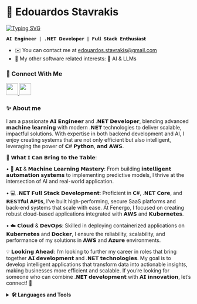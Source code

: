 # 🚀 Edouardos Stavrakis

<a href="https://git.io/typing-svg"><img src="https://readme-typing-svg.demolab.com?font=Fira+Code&duration=2000&pause=1000&color=00E0E5&random=false&width=435&lines=%F0%9F%92%A1+Innovate.;%E2%9C%A8+Inspire.;%F0%9F%94%A5+Ignite." alt="Typing SVG" /></a>

**`𝗔𝗜 𝗘𝗻𝗴𝗶𝗻𝗲𝗲𝗿 | .𝗡𝗘𝗧 𝗗𝗲𝘃𝗲𝗹𝗼𝗽𝗲𝗿 | 𝗙𝘂𝗹𝗹 𝗦𝘁𝗮𝗰𝗸 𝗘𝗻𝘁𝗵𝘂𝘀𝗶𝗮𝘀𝘁`**

* ✉️ You can contact me at [edouardos.stavrakis@gmail.com](mailto:edouardos.stavrakis@gmail.com)
* 🤔 My other software related interests: 🤖 AI & LLMs

### 🔗 Connect With Me

<p align="left">
    <a href="https://www.github.com/EdouardosStav" target="_blank" rel="noreferrer"> <picture> <source media="(prefers-color-scheme: dark)" srcset="https://raw.githubusercontent.com/danielcranney/readme-generator/main/public/icons/socials/github-dark.svg" /> <source media="(prefers-color-scheme: light)" srcset="https://raw.githubusercontent.com/danielcranney/readme-generator/main/public/icons/socials/github.svg" /> <img src="https://raw.githubusercontent.com/danielcranney/readme-generator/main/public/icons/socials/github.svg" width="32" height="32" /> </picture> </a>
    <a href="https://www.linkedin.com/in/edouardosstavrakis/" target="_blank" rel="noreferrer"> <picture> <source media="(prefers-color-scheme: dark)" srcset="https://raw.githubusercontent.com/danielcranney/readme-generator/main/public/icons/socials/linkedin-dark.svg" /> <source media="(prefers-color-scheme: light)" srcset="https://raw.githubusercontent.com/danielcranney/readme-generator/main/public/icons/socials/linkedin.svg" /> <img src="https://raw.githubusercontent.com/danielcranney/readme-generator/main/public/icons/socials/linkedin.svg" width="32" height="32" /> </picture> </a>
</p>


### ✨ About me

I am a passionate 𝗔𝗜 𝗘𝗻𝗴𝗶𝗻𝗲𝗲𝗿 and .𝗡𝗘𝗧 𝗗𝗲𝘃𝗲𝗹𝗼𝗽𝗲𝗿, blending advanced 𝗺𝗮𝗰𝗵𝗶𝗻𝗲 𝗹𝗲𝗮𝗿𝗻𝗶𝗻𝗴 with modern .𝗡𝗘𝗧 technologies to deliver scalable, impactful solutions. With expertise in both backend development and AI, I enjoy creating systems that are not only efficient but also intelligent, leveraging the power of 𝗖# 𝗣𝘆𝘁𝗵𝗼𝗻, 𝗮𝗻𝗱 𝗔𝗪𝗦.

🔧 𝗪𝗵𝗮𝘁 𝗜 𝗖𝗮𝗻 𝗕𝗿𝗶𝗻𝗴 𝘁𝗼 𝘁𝗵𝗲 𝗧𝗮𝗯𝗹𝗲:

• 🤖 𝗔𝗜 & 𝗠𝗮𝗰𝗵𝗶𝗻𝗲 𝗟𝗲𝗮𝗿𝗻𝗶𝗻𝗴 𝗠𝗮𝘀𝘁𝗲𝗿𝘆: From building 𝗶𝗻𝘁𝗲𝗹𝗹𝗶𝗴𝗲𝗻𝘁 𝗮𝘂𝘁𝗼𝗺𝗮𝘁𝗶𝗼𝗻 𝘀𝘆𝘀𝘁𝗲𝗺𝘀 to implementing predictive models, I thrive at the intersection of AI and real-world application.

• 💻 .𝗡𝗘𝗧 𝗙𝘂𝗹𝗹 𝗦𝘁𝗮𝗰𝗸 𝗗𝗲𝘃𝗲𝗹𝗼𝗽𝗺𝗲𝗻𝘁: Proficient in 𝗖#, .𝗡𝗘𝗧 𝗖𝗼𝗿𝗲, and 𝗥𝗘𝗦𝗧𝗳𝘂𝗹 𝗔𝗣𝗜𝘀, I’ve built high-performing, secure SaaS platforms and back-end systems that scale with ease. At Fenergo, I focused on creating robust cloud-based applications integrated with 𝗔𝗪𝗦 and 𝗞𝘂𝗯𝗲𝗿𝗻𝗲𝘁𝗲𝘀.

• ☁️ 𝗖𝗹𝗼𝘂𝗱 & 𝗗𝗲𝘃𝗢𝗽𝘀: Skilled in deploying containerized applications on 𝗞𝘂𝗯𝗲𝗿𝗻𝗲𝘁𝗲𝘀 and 𝗗𝗼𝗰𝗸𝗲𝗿, I ensure the reliability, scalability, and performance of my solutions in 𝗔𝗪𝗦 and 𝗔𝘇𝘂𝗿𝗲 environments.

💡 𝗟𝗼𝗼𝗸𝗶𝗻𝗴 𝗔𝗵𝗲𝗮𝗱: I’m looking to further my career in roles that bring together 𝗔𝗜 𝗱𝗲𝘃𝗲𝗹𝗼𝗽𝗺𝗲𝗻𝘁 and .𝗡𝗘𝗧 𝘁𝗲𝗰𝗵𝗻𝗼𝗹𝗼𝗴𝗶𝗲𝘀. My goal is to develop intelligent applications that transform data into actionable insights, making businesses more efficient and scalable. If you’re looking for someone who can combine .𝗡𝗘𝗧 𝗱𝗲𝘃𝗲𝗹𝗼𝗽𝗺𝗲𝗻𝘁 with 𝗔𝗜 𝗶𝗻𝗻𝗼𝘃𝗮𝘁𝗶𝗼𝗻, let’s connect! 🤝


<details>
    <summary><b>🛠️ Languages and Tools</b></summary>
    <br />
    <p align="left">
<a href="https://docs.microsoft.com/en-us/dotnet/csharp/" target="_blank" rel="noreferrer"><img src="https://raw.githubusercontent.com/danielcranney/readme-generator/main/public/icons/skills/csharp-colored.svg" width="36" height="36" alt="C#" /></a><a href="https://git-scm.com/" target="_blank" rel="noreferrer"><img src="https://raw.githubusercontent.com/danielcranney/readme-generator/main/public/icons/skills/git-colored.svg" width="36" height="36" alt="Git" /></a><a href="https://developer.mozilla.org/en-US/docs/Web/JavaScript" target="_blank" rel="noreferrer"><img src="https://raw.githubusercontent.com/danielcranney/readme-generator/main/public/icons/skills/javascript-colored.svg" width="36" height="36" alt="JavaScript" /></a><a href="https://www.python.org/" target="_blank" rel="noreferrer"><img src="https://raw.githubusercontent.com/danielcranney/readme-generator/main/public/icons/skills/python-colored.svg" width="36" height="36" alt="Python" /></a><a href="https://www.r-project.org/" target="_blank" rel="noreferrer"><img src="https://raw.githubusercontent.com/danielcranney/readme-generator/main/public/icons/skills/rlang-colored.svg" width="36" height="36" alt="rlang" /></a><a href="https://www.typescriptlang.org/" target="_blank" rel="noreferrer"><img src="https://raw.githubusercontent.com/danielcranney/readme-generator/main/public/icons/skills/typescript-colored.svg" width="36" height="36" alt="TypeScript" /></a><a href="https://code.visualstudio.com/" target="_blank" rel="noreferrer"><img src="https://raw.githubusercontent.com/danielcranney/readme-generator/main/public/icons/skills/visualstudiocode.svg" width="36" height="36" alt="VS Code" /></a><a href="https://developer.mozilla.org/en-US/docs/Glossary/HTML5" target="_blank" rel="noreferrer"><img src="https://raw.githubusercontent.com/danielcranney/readme-generator/main/public/icons/skills/html5-colored.svg" width="36" height="36" alt="HTML5" /></a><a href="https://reactjs.org/" target="_blank" rel="noreferrer"><img src="https://raw.githubusercontent.com/danielcranney/readme-generator/main/public/icons/skills/react-colored.svg" width="36" height="36" alt="React" /></a><a href="https://nextjs.org/docs" target="_blank" rel="noreferrer"><img src="https://raw.githubusercontent.com/danielcranney/readme-generator/main/public/icons/skills/nextjs-colored-dark.svg" width="36" height="36" alt="NextJs" /></a><a href="https://nodejs.org/en/" target="_blank" rel="noreferrer"><img src="https://raw.githubusercontent.com/danielcranney/readme-generator/main/public/icons/skills/nodejs-colored.svg" width="36" height="36" alt="NodeJS" /></a><a href="https://fastapi.tiangolo.com/" target="_blank" rel="noreferrer"><img src="https://raw.githubusercontent.com/danielcranney/readme-generator/main/public/icons/skills/fastapi-colored.svg" width="36" height="36" alt="Fast API" /></a><a href="https://graphql.org/" target="_blank" rel="noreferrer"><img src="https://raw.githubusercontent.com/danielcranney/readme-generator/main/public/icons/skills/graphql-colored.svg" width="36" height="36" alt="GraphQL" /></a><a href="https://www.postgresql.org/" target="_blank" rel="noreferrer"><img src="https://raw.githubusercontent.com/danielcranney/readme-generator/main/public/icons/skills/postgresql-colored.svg" width="36" height="36" alt="PostgreSQL" /></a><a href="https://www.mysql.com/" target="_blank" rel="noreferrer"><img src="https://raw.githubusercontent.com/danielcranney/readme-generator/main/public/icons/skills/mysql-colored.svg" width="36" height="36" alt="MySQL" /></a><a href="https://firebase.google.com/" target="_blank" rel="noreferrer"><img src="https://raw.githubusercontent.com/danielcranney/readme-generator/main/public/icons/skills/firebase-colored.svg" width="36" height="36" alt="Firebase" /></a><a href="https://flask.palletsprojects.com/en/2.0.x/" target="_blank" rel="noreferrer"><img src="https://raw.githubusercontent.com/danielcranney/readme-generator/main/public/icons/skills/flask-colored-dark.svg" width="36" height="36" alt="Flask" /></a><a href="https://cloud.google.com/" target="_blank" rel="noreferrer"><img src="https://raw.githubusercontent.com/danielcranney/readme-generator/main/public/icons/skills/googlecloud-colored.svg" width="36" height="36" alt="Google Cloud" /></a><a href="https://dotnet.microsoft.com/en-us/" target="_blank" rel="noreferrer"><img src="https://raw.githubusercontent.com/danielcranney/readme-generator/main/public/icons/skills/dot-net-colored.svg" width="36" height="36" alt=".NET" /></a><a href="https://aws.amazon.com" target="_blank" rel="noreferrer"><img src="https://raw.githubusercontent.com/danielcranney/readme-generator/main/public/icons/skills/aws-colored-dark.svg" width="36" height="36" alt="Amazon Web Services" /></a><a href="https://www.docker.com/" target="_blank" rel="noreferrer"><img src="https://raw.githubusercontent.com/danielcranney/readme-generator/main/public/icons/skills/docker-colored.svg" width="36" height="36" alt="Docker" /></a>
</p>
</details>

<br />
